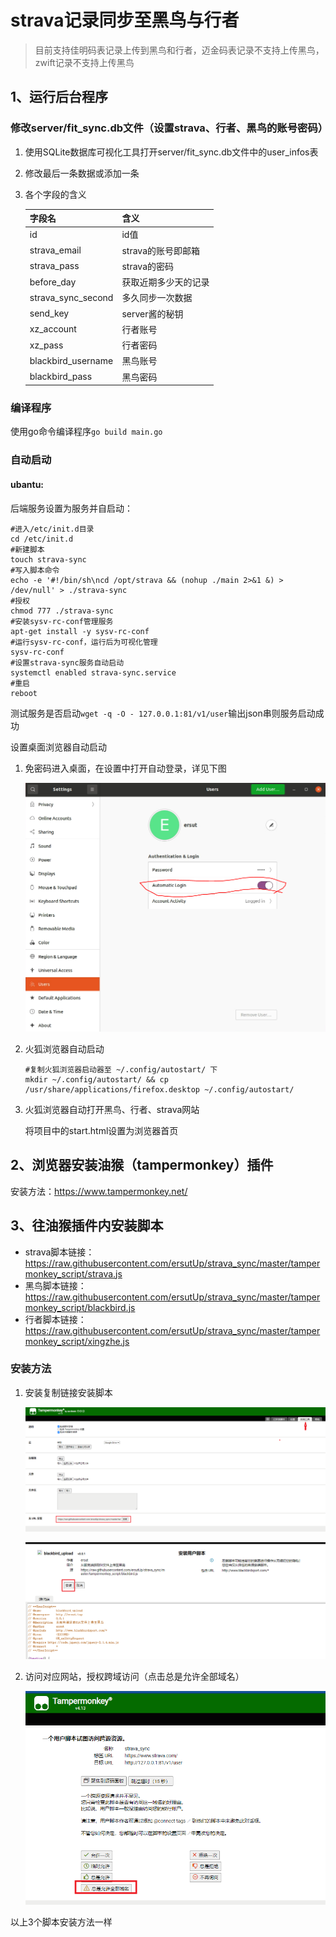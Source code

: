 # strava记录同步至黑鸟与行者

> 目前支持佳明码表记录上传到黑鸟和行者，迈金码表记录不支持上传黑鸟，zwift记录不支持上传黑鸟

## 1、运行后台程序

### 修改server/fit_sync.db文件（设置strava、行者、黑鸟的账号密码）

1. 使用SQLite数据库可视化工具打开server/fit_sync.db文件中的user_infos表

2. 修改最后一条数据或添加一条

3. 各个字段的含义

	| 字段名             | 含义                 |
	| ------------------ | -------------------- |
	| id                 | id值                 |
	| strava_email       | strava的账号即邮箱   |
	| strava_pass        | strava的密码         |
	| before_day         | 获取近期多少天的记录 |
	| strava_sync_second | 多久同步一次数据     |
	| send_key           | server酱的秘钥       |
	| xz_account         | 行者账号             |
	| xz_pass            | 行者密码             |
	| blackbird_username | 黑鸟账号             |
	| blackbird_pass     | 黑鸟密码             |

### 编译程序

使用go命令编译程序`go build main.go`

### 自动启动

#### ubantu:

后端服务设置为服务并自启动：

```shell
#进入/etc/init.d目录
cd /etc/init.d
#新建脚本
touch strava-sync
#写入脚本命令
echo -e '#!/bin/sh\ncd /opt/strava && (nohup ./main 2>&1 &) > /dev/null' > ./strava-sync
#授权
chmod 777 ./strava-sync
#安装sysv-rc-conf管理服务
apt-get install -y sysv-rc-conf
#运行sysv-rc-conf，运行后为可视化管理
sysv-rc-conf
#设置strava-sync服务自动启动
systemctl enabled strava-sync.service
#重启
reboot
```

测试服务是否启动`wget -q -O - 127.0.0.1:81/v1/user`输出json串则服务启动成功

设置桌面浏览器自动启动

1. 免密码进入桌面，在设置中打开自动登录，详见下图

	![](./images/auto_login.PNG)

2. 火狐浏览器自动启动

	```shell
	#复制火狐浏览器启动器至 ~/.config/autostart/ 下
	mkdir ~/.config/autostart/ && cp /usr/share/applications/firefox.desktop ~/.config/autostart/
	```

3. 火狐浏览器自动打开黑鸟、行者、strava网站

	将项目中的start.html设置为浏览器首页

## 2、浏览器安装油猴（tampermonkey）插件

安装方法：https://www.tampermonkey.net/

## 3、往油猴插件内安装脚本

- strava脚本链接：https://raw.githubusercontent.com/ersutUp/strava_sync/master/tampermonkey_script/strava.js
- 黑鸟脚本链接：https://raw.githubusercontent.com/ersutUp/strava_sync/master/tampermonkey_script/blackbird.js
- 行者脚本链接：https://raw.githubusercontent.com/ersutUp/strava_sync/master/tampermonkey_script/xingzhe.js

### 安装方法

1. 安装复制链接安装脚本

	![](./images/install-script-1.PNG)

	![](./images/install-script-2.PNG)

2. 访问对应网站，授权跨域访问（点击总是允许全部域名）

	![](./images/network_confirm.PNG)

以上3个脚本安装方法一样

